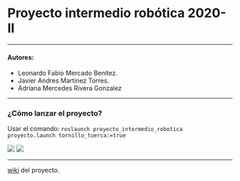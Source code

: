 # Proyecto intermedio robótica 2020-II
---
#### Autores:
- Leonardo Fabio Mercado Benítez.
- Javier Andres Martinez Torres.
- Adriana Mercedes Rivera Gonzalez


---


### ¿Cómo lanzar el proyecto?
Usar el comando:
	`roslaunch proyecto_intermedio_robotica proyecto.launch tornillo_tuerca:=true`
	
![](https://i.imgur.com/LzumlKZ.png)
![](https://i.imgur.com/v3xJV8T.png)

---
[wiki](http://proyectointerobotica.wikidot.com/main:layout) del proyecto.
